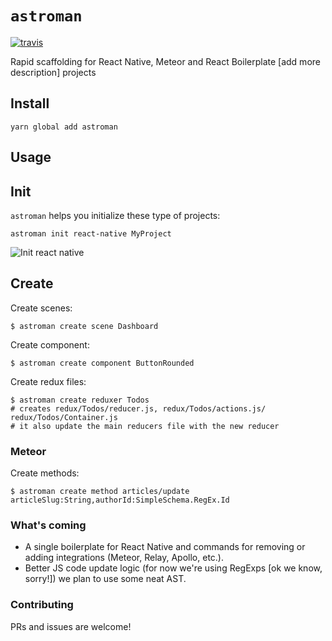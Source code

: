 # `astroman`
[![travis](https://travis-ci.org/Astrocoders/astroman.svg?branch=develop)](https://travis-ci.org/Astrocoders/astroman)

Rapid scaffolding for React Native, Meteor and React Boilerplate [add more description] projects

## Install
```
yarn global add astroman
```

## Usage

## Init
`astroman` helps you initialize these type of projects:
```
astroman init react-native MyProject
```
![Init react native](https://github.com/Astrocoders/astroman/raw/develop/imgs/initReactNative.gif)

## Create
Create scenes:
```
$ astroman create scene Dashboard
```
Create component:
```
$ astroman create component ButtonRounded
```
Create redux files:
```
$ astroman create reduxer Todos
# creates redux/Todos/reducer.js, redux/Todos/actions.js/ redux/Todos/Container.js
# it also update the main reducers file with the new reducer
```
### Meteor
Create methods:
```
$ astroman create method articles/update articleSlug:String,authorId:SimpleSchema.RegEx.Id
```

### What's coming
- A single boilerplate for React Native and commands for removing or adding integrations (Meteor, Relay, Apollo, etc.).
- Better JS code update logic (for now we're using RegExps [ok we know, sorry!]) we plan to use some neat AST.

### Contributing
PRs and issues are welcome!
